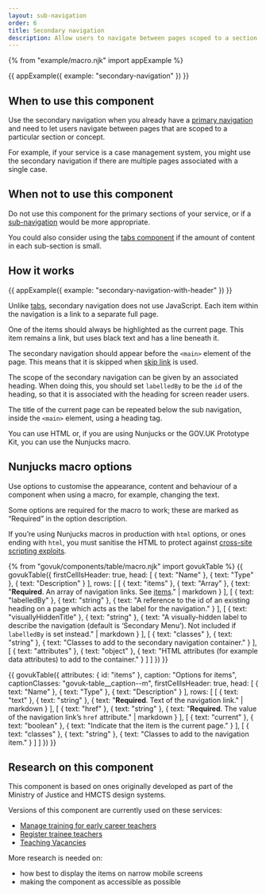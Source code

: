 ```yaml
---
layout: sub-navigation
order: 6
title: Secondary navigation
description: Allow users to navigate between pages scoped to a section.
---
```


{% from "example/macro.njk" import appExample %}

{{ appExample({
  example: "secondary-navigation"
}) }}

## When to use this component

Use the secondary navigation when you already have a [primary navigation](/primary-navigation) and need to let users navigate between pages that are scoped to a particular section or concept.

For example, if your service is a case management system, you might use the secondary navigation if there are multiple pages associated with a single case.

## When not to use this component

Do not use this component for the primary sections of your service, or if a [sub-navigation](/sub-navigation) would be more appropriate.

You could also consider using the [tabs component](https://design-system.service.gov.uk/components/tabs/) if the amount of content in each sub-section is small.

## How it works

{{ appExample({
  example: "secondary-navigation-with-header"
}) }}

Unlike [tabs](https://design-system.service.gov.uk/components/tabs/), secondary navigation does not use JavaScript. Each item within the navigation is a link to a separate full page.

One of the items should always be highlighted as the current page. This item remains a link, but uses black text and has a line beneath it.

The secondary navigation should appear before the `<main>` element of the page. This means that it is skipped when [skip link](https://design-system.service.gov.uk/components/skip-link/) is used.

The scope of the secondary navigation can be given by an associated heading. When doing this, you should set `labelledBy` to be the `id` of the heading, so that it is associated with the heading for screen reader users.

The title of the current page can be repeated below the sub navigation, inside the `<main>` element, using a heading tag.

You can use HTML or, if you are using Nunjucks or the GOV.UK Prototype Kit, you can use the Nunjucks macro.

## Nunjucks macro options

Use options to customise the appearance, content and behaviour of a component when using a macro, for example, changing the text.

Some options are required for the macro to work; these are marked as “Required” in the option description.

If you’re using Nunjucks macros in production with `html` options, or ones ending with `html`, you must sanitise the HTML to protect against [cross-site scripting exploits](https://developer.mozilla.org/en-US/docs/Glossary/Cross-site_scripting).

{% from "govuk/components/table/macro.njk" import govukTable %}
{{ govukTable({
  firstCellIsHeader: true,
  head: [
    { text: "Name" },
    { text: "Type" },
    { text: "Description" }
  ],
  rows: [
    [
      { text: "items" },
      { text: "Array" },
      { text: "**Required**. An array of navigation links. See [items](#items)." | markdown }
    ],
    [
      { text: "labelledBy" },
      { text: "string" },
      { text: "A reference to the id of an existing heading on a page which acts as the label for the navigation." }
    ],
    [
      { text: "visuallyHiddenTitle" },
      { text: "string" },
      { text: "A visually-hidden label to describe the navigation (default is ‘Secondary Menu’). Not included if `labelledBy` is set instead." | markdown }
    ],
    [
      { text: "classes" },
      { text: "string" },
      { text: "Classes to add to the secondary navigation container." }
    ],
    [
      { text: "attributes" },
      { text: "object" },
      { text: "HTML attributes (for example data attributes) to add to the container." }
    ]
  ]
}) }}

{{ govukTable({
  attributes: { id: "items" },
  caption: "Options for items",
  captionClasses: "govuk-table__caption--m",
  firstCellIsHeader: true,
  head: [
    { text: "Name" },
    { text: "Type" },
    { text: "Description" }
  ],
  rows: [
    [
      { text: "text" },
      { text: "string" },
      { text: "**Required**. Text of the navigation link." | markdown }
    ],
    [
      { text: "href" },
      { text: "string" },
      { text: "**Required**. The value of the navigation link’s `href` attribute." | markdown }
    ],
    [
      { text: "current" },
      { text: "boolean" },
      { text: "Indicate that the item is the current page." }
    ],
    [
      { text: "classes" },
      { text: "string" },
      { text: "Classes to add to the navigation item." }
    ]
  ]
}) }}

## Research on this component

This component is based on ones originally developed as part of the Ministry of Justice and HMCTS design systems.

Versions of this component are currently used on these services:

- [Manage training for early career teachers](https://manage-training-for-early-career-teachers.education.gov.uk)
- [Register trainee teachers](https://www.register-trainee-teachers.service.gov.uk)
- [Teaching Vacancies](https://teaching-vacancies.service.gov.uk)

More research is needed on:

- how best to display the items on narrow mobile screens
- making the component as accessible as possible
